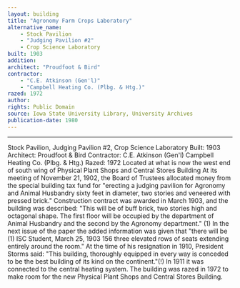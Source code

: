 ```yaml
---
layout: building
title: "Agronomy Farm Crops Laboratory"
alternative_name:
    - Stock Pavilion
    - "Judging Pavilion #2"
    - Crop Science Laboratory
built: 1903
addition:
architect: "Proudfoot & Bird"
contractor: 
    - "C.E. Atkinson (Gen'l)"
    - "Campbell Heating Co. (Plbg. & Htg.)"
razed: 1972
author:
rights: Public Domain
source: Iowa State University Library, University Archives
publication-date: 1980 
---
```


---

Stock Pavilion, Judging Pavilion #2, 
Crop Science Laboratory 
Built: 1903 Architect: Proudfoot & Bird Contractor: C.E. Atkinson (Gen'l) 
Campbell Heating Co. (Plbg. & Htg.) Razed: 1972 
Located at what is now the west end of south wing of Physical Plant Shops and Central Stores Building 
At its meeting of November 21, 1902, the Board of Trustees allocated money from the special building tax fund for "erecting a judging pavilion for Agronomy and Animal Husbandry sixty feet in diameter, two stories and veneered with pressed brick." 
Construction contract was awarded in March 1903, and the building was described: "This will be of buff brick, two stories high and octagonal shape. The first floor will be occupied by the department of Animal Husbandry and the second by the Agronomy department." (1) In the next issue of the paper the added information was given that "there will be 
(1) ISC Student, March 25, 1903 
156 
three elevated rows of seats extending entirely around the room." 
At the time of his resignation in 1910, President Storms said: "This building, thoroughly equipped in every way is conceded to be the best building of its kind on the continent."(!) 
In 1911 it was connected to the central heating system. 
The building was razed in 1972 to make room for the new Physical Plant Shops and Central Stores Building.
